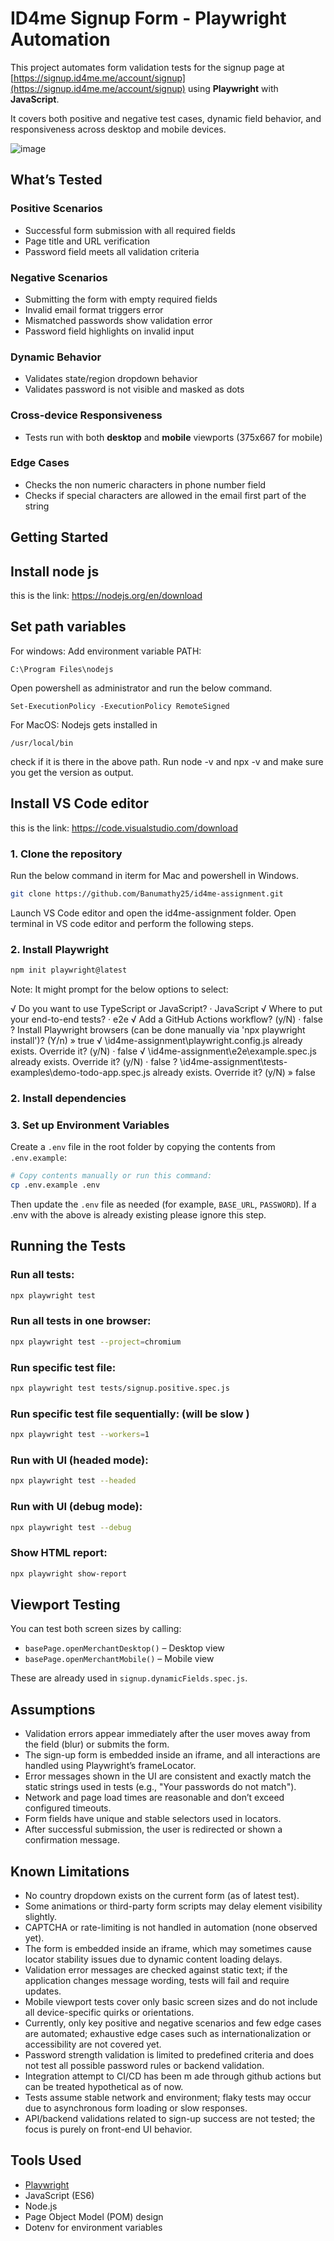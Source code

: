 
# ID4me Signup Form - Playwright Automation

This project automates form validation tests for the signup page at [https://signup.id4me.me/account/signup](https://signup.id4me.me/account/signup) using **Playwright** with **JavaScript**.

It covers both positive and negative test cases, dynamic field behavior, and responsiveness across desktop and mobile devices.

![image](https://github.com/user-attachments/assets/826f47ce-dfc2-4e3c-af61-eb3bf8ac9124)


## What’s Tested

### Positive Scenarios
- Successful form submission with all required fields
- Page title and URL verification
- Password field meets all validation criteria

### Negative Scenarios
- Submitting the form with empty required fields
- Invalid email format triggers error
- Mismatched passwords show validation error
- Password field highlights on invalid input

### Dynamic Behavior
- Validates state/region dropdown behavior
- Validates password is not visible and masked as dots

### Cross-device Responsiveness
- Tests run with both **desktop** and **mobile** viewports (375x667 for mobile)

### Edge Cases
- Checks the non numeric characters in phone number field
- Checks if special characters are allowed in the email first part of the string

## Getting Started

## Install node js
this is the link: https://nodejs.org/en/download

## Set path variables
For windows: Add environment variable PATH:
```
C:\Program Files\nodejs
```
Open powershell as administrator and run the below command.
```
Set-ExecutionPolicy -ExecutionPolicy RemoteSigned
```
For MacOS: Nodejs gets installed in 
```
/usr/local/bin 
```
 check if it is there in the above path. Run node -v and npx -v and make sure you get the version as output.

## Install VS Code editor
this is the link: https://code.visualstudio.com/download

### 1. Clone the repository
Run the below command in iterm for Mac and powershell in Windows.
```bash
git clone https://github.com/Banumathy25/id4me-assignment.git
```
Launch VS Code editor and open the id4me-assignment folder.
Open terminal in VS code editor and perform the following steps.

### 2. Install Playwright
```bash
npm init playwright@latest
```
Note: It might prompt for the below options to select:

√ Do you want to use TypeScript or JavaScript? · JavaScript
√ Where to put your end-to-end tests? · e2e
√ Add a GitHub Actions workflow? (y/N) · false
? Install Playwright browsers (can be done manually via 'npx playwright install')? (Y/n) » true
√ <path in your laptop>\id4me-assignment\playwright.config.js already exists. Override it? (y/N) · false
√ <path in your laptop>\id4me-assignment\e2e\example.spec.js already exists. Override it? (y/N) · false
? <path in your laptop>\id4me-assignment\tests-examples\demo-todo-app.spec.js already exists. Override it? (y/N) » false

### 2. Install dependencies

### 3. Set up Environment Variables

Create a `.env` file in the root folder by copying the contents from `.env.example`:

```bash
# Copy contents manually or run this command:
cp .env.example .env
```

Then update the `.env` file as needed (for example, `BASE_URL`, `PASSWORD`).
If a .env with the above is already existing please ignore this step.

## Running the Tests

### Run all tests:

```bash
npx playwright test

```
### Run all tests in one browser:

```bash
npx playwright test --project=chromium
```

### Run specific test file:

```bash
npx playwright test tests/signup.positive.spec.js
```


### Run specific test file sequentially: (will be slow )

```bash
npx playwright test --workers=1
```

### Run with UI (headed mode):

```bash
npx playwright test --headed
```

### Run with UI (debug mode):

```bash
npx playwright test --debug
```

### Show HTML report:

```bash
npx playwright show-report
```

## Viewport Testing

You can test both screen sizes by calling:

- `basePage.openMerchantDesktop()` – Desktop view
- `basePage.openMerchantMobile()` – Mobile view

These are already used in `signup.dynamicFields.spec.js`.

## Assumptions

- Validation errors appear immediately after the user moves away from the field (blur) or submits the form.
- The sign-up form is embedded inside an iframe, and all interactions are handled using Playwright’s frameLocator.
- Error messages shown in the UI are consistent and exactly match the static strings used in tests (e.g., "Your passwords do not match").
- Network and page load times are reasonable and don’t exceed configured timeouts.
- Form fields have unique and stable selectors used in locators.
- After successful submission, the user is redirected or shown a confirmation message.

## Known Limitations

- No country dropdown exists on the current form (as of latest test).
- Some animations or third-party form scripts may delay element visibility slightly.
- CAPTCHA or rate-limiting is not handled in automation (none observed yet).
- The form is embedded inside an iframe, which may sometimes cause locator stability issues due to dynamic content loading delays.
- Validation error messages are checked against static text; if the application changes message wording, tests will fail and require updates.
- Mobile viewport tests cover only basic screen sizes and do not include all device-specific quirks or orientations.
- Currently, only key positive and negative scenarios and few edge cases are automated; exhaustive edge cases such as internationalization or accessibility are not covered yet.
- Password strength validation is limited to predefined criteria and does not test all possible password rules or backend validation.
- Integration attempt to CI/CD has been m ade through github actions but can be treated hypothetical as of now.
- Tests assume stable network and environment; flaky tests may occur due to asynchronous form loading or slow responses.
- API/backend validations related to sign-up success are not tested; the focus is purely on front-end UI behavior.

## Tools Used

- [Playwright](https://playwright.dev/)
- JavaScript (ES6)
- Node.js
- Page Object Model (POM) design
- Dotenv for environment variables
